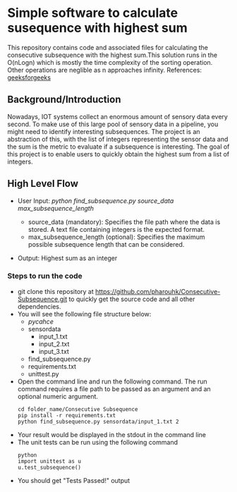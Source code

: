 # Simple software to calculate susequence with highest sum

This repository contains code and associated files for calculating the consecutive subsequence with the highest sum.This solution runs in the O(nLogn) which is mostly the time complexity of the sorting operation. Other operations are neglible as n approaches infinity.
References: [geeksforgeeks](https://www.geeksforgeeks.org/longest-consecutive-subsequence/)

## Background/Introduction
Nowadays, IOT systems  collect an enormous amount of  sensory data every second. To make use of this large pool of sensory data in a  pipeline, you might need to identify interesting subsequences. The project is an abstraction of this, with the list of integers representing the sensor data and the sum is the metric to evaluate if a subsequence is interesting. The goal of this project is to enable users to quickly obtain the highest sum from a list of integers.

## High Level Flow
* User Input: *python find_subsequence.py source_data max_subsequence_length*
    - source_data (mandatory): Specifies the file path where the data is stored. A text file containing integers is the expected format.
    - max_subsequence_length (optional): Specifies the maximum possible subsequence length that can be considered.

* Output: Highest sum as an integer



### Steps to run the code

* git clone this repository at https://github.com/pharouhk/Consecutive-Subsequence.git to quickly get the source code and all other dependencies.
* You will see the following file structure below:
    - _pycahce_
    - sensordata
        - input_1.txt
        - input_2.txt
        - input_3.txt
    - find_subsequence.py
    - requirements.txt
    - unittest.py
* Open the command line and run the following command. The run command requires a file path to be passed as an argument and an optional numeric argument.
    ```
    cd folder_name/Consecutive Subsequence
    pip install -r requirements.txt
    python find_subsequence.py sensordata/input_1.txt 2
    ```
 * Your result would be displayed in the stdout in the command line
 * The unit tests can be run using the following command
    ```
    python
    import unittest as u
    u.test_subsequence()
    ```
 * You should get "Tests Passed!" output
